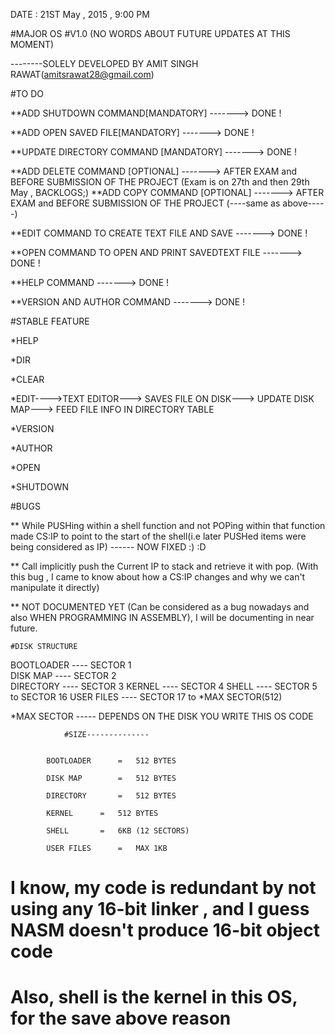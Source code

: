 
DATE : 21ST May , 2015 , 9:00 PM 	

#MAJOR OS 
#V1.0 (NO WORDS ABOUT FUTURE UPDATES AT THIS MOMENT)
	
--------SOLELY DEVELOPED BY AMIT SINGH RAWAT(amitsrawat28@gmail.com)
	


#TO DO 

**ADD SHUTDOWN COMMAND[MANDATORY]				------->	DONE !

**ADD OPEN SAVED FILE[MANDATORY]				------->	DONE !

**UPDATE DIRECTORY COMMAND [MANDATORY]		-------> 	DONE !

**ADD DELETE COMMAND [OPTIONAL]					------->	AFTER EXAM and BEFORE SUBMISSION OF THE PROJECT	(Exam is on 27th and then 29th May , BACKLOGS;)
**ADD COPY COMMAND [OPTIONAL]					  ------->	AFTER EXAM and BEFORE SUBMISSION OF THE PROJECT (----same as above-----)

**EDIT COMMAND TO CREATE TEXT FILE AND SAVE			-------> 	DONE !

**OPEN COMMAND TO OPEN AND PRINT SAVEDTEXT FILE 		------->	DONE !

**HELP COMMAND							------->	DONE !

**VERSION AND AUTHOR COMMAND					------->	DONE !


#STABLE FEATURE	

*HELP

*DIR

*CLEAR

*EDIT---->TEXT EDITOR---> SAVES FILE ON DISK---> UPDATE DISK MAP---> FEED FILE INFO IN DIRECTORY TABLE

*VERSION

*AUTHOR

*OPEN

*SHUTDOWN

	
#BUGS


** While PUSHing within a shell function and not POPing within that function made CS:IP to point to the start of the shell(i.e later PUSHed items were being considered as IP) ------ NOW FIXED  :)  :D

** Call implicitly push the Current IP to stack and retrieve it with pop.
(With this bug , I came to know about how a CS:IP changes and why we can't manipulate it directly)

** NOT DOCUMENTED YET (Can be considered as a bug nowadays and also WHEN PROGRAMMING IN ASSEMBLY), I will be documenting in near future.


	#DISK STRUCTURE

 BOOTLOADER 	----  SECTOR 1	
 DISK MAP	----  SECTOR 2	
 DIRECTORY	----  SECTOR 3
 KERNEL		----  SECTOR 4
 SHELL    	----  SECTOR 5   to  SECTOR 16
 USER FILES	----  SECTOR 17  to  *MAX SECTOR(512)
      	     	                    
*MAX SECTOR ----- DEPENDS ON THE DISK YOU WRITE THIS OS CODE

				#SIZE--------------
  

			BOOTLOADER  	= 	512 BYTES
   
			DISK MAP    	= 	512 BYTES
   
			DIRECTORY   	= 	512 BYTES
   
			KERNEL	   	= 	512 BYTES
   
			SHELL	   	= 	6KB (12 SECTORS)
   
			USER FILES  	= 	MAX 1KB

# I know, my code is redundant by not using any 16-bit linker , and I guess NASM doesn't produce 16-bit object code 
# Also, shell is the kernel in this OS, for the save above reason 
